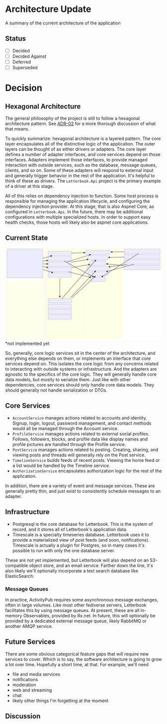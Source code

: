 ﻿# Architecture Update

A summary of the current architecture of the application

## Status

- [ ] Decided
- [ ] Decided Against
- [ ] Deferred
- [ ] Superseded

# Decision

## Hexagonal Architecture

The general philosophy of the project is still to follow a hexagonal architecture pattern. See [ADR-02][adr-02] for a more thorough discussion of what that means.

To quickly summarize: hexagonal architecture is a layered pattern. The core layer encapsulates all of the distinctive logic of the application. The outer layers can be thought of as either drivers or adapters. The core layer defines a number of adapter interfaces, and core services depend on those interfaces. Adapters implement those interfaces, to provide managed interaction with outside services, such as the database, message queues, clients, and so on. Some of these adapters will respond to external input and generally trigger behavior in the rest of the application. It's helpful to think of these as drivers. The `Letterbook.Api` project is the primary example of a driver at this stage.

All of this relies on dependency injection to function. Some host process is responsible for managing the application lifecycle, and configuring the dependency injection provider. At this stage, that is also Aspnet Core, as configured in `Letterbook.Api`. In the future, there may be additional configurations with multiple specialized hosts. In order to support easy health checks, those hosts will likely also be aspnet core applications.

## Current State
<!--
```mermaid
%% the svg below is rendered from this mermaid definition
%% the block type is really handy for architecture diagrams, but also really new and not well supported yet
block-beta
    columns 4
    block:Drivers
        columns 1
        Api["Letterbook.Api"]
        space:2
    end
    block:Core:2
        columns 2
        block
            columns 1
            block:Services
                columns 1
                a["AccountService"]
                b["PostService"]
                c["ProfileService"]
                d["TimelineService"]
                f["AuthorizationService"]
            end
            %% down1<["depends on"]>(down)
            space:1
            block:Events
                columns 1
                h["ActivityMessageService"]
                g["AccountEventService"]
                i["ProfileEventService"]
                j["PostEventService*"]
            end
        end
        block:Interfaces
            columns 1
            iapa{{"IAccountProfileAdapter"}}
            iapc{{"IActivityPubClient"}} 
            ifa{{"IFeedsAdapter"}}
            imba{{"IMessageBusAdapter"}}
            imbc{{"IMessageBusClient"}}
            ipa{{"IPostAdapter"}}
        end
    end
    block:Adapters:1
        columns 1
        db["Letterbook.Adapter.Db"]
        ap["Letterbook.Adapter.ActivityPub"]
        rx["Letterbook.Adapter.RxMessageBus"]
        ts["Letterbook.Adapter.TimescaleFeeds"]
    end

    db -- > ipa
    db -- > iapa
    ap -- > iapc
    rx -- > imba
    rx -- > imbc
    ts -- > ifa
    
    a -- > iapa
    b -- > ipa
    c -- > iapa
    c -- > iapc
    d -- > ifa
    d -- > ipa
    Services -- > Events
    Events -- > imba
    Events -- > imbc
    h -- > iapc

    Api -- > a
    Api -- > b
    Api -- > c
    Api -- > d
    Api -- > f
```
-->
![architecture-update-01.svg](assets%2Farchitecture-update-01.svg)
*not implemented yet

So, generally, core logic services sit in the center of the architecture, and everything else depends on them, or implements an interface that core services depend on. This isolates the core logic from any concerns related to interacting with outside systems or infrastructure. And the adapters are agnostic to the specifics of the core logic. They will generally handle core data models, but mostly to serialize them. Just like with other dependencies, core services should only handle core data models. They should generally not handle serialization or DTOs.

## Core Services
* `AccountService` manages actions related to accounts and identity. Signup, login, logout, password management, and contact methods would all be managed through the Account service.
* `ProfileService` manages actions related to external social profiles. Follows, followers, blocks, and profile data like display names and profile pictures are handled through the Profile service.
* `PostService` manages actions related to posting. Creating, sharing, and viewing posts and threads will generally rely on the Post service.
* `TimelineService` builds feeds of recent posts. Viewing the home feed or a list would be handled by the Timeline service.
* `AuthorizationService` encapsulates authorization logic for the rest of the application.

In addition, there are a variety of event and message services. These are generally pretty thin, and just exist to consistently schedule messages to an adapter.

## Infrastructure

* Postgresql is the core database for Letterbook. This is the system of record, and it stores all of Letterbook's application data.
* Timescale is a specialty timeseries database. Letterbook uses it to provide a materialized view of post feeds (and soon, notifications). Timescale is actually a plugin for Postgres, so in many cases it's possible to run with only the one database server.

These are not yet implemented, but Letterbook will also depend on an S3-compatible object store, and an email service. Farther down the line, it's also likely we'll optionally incorporate a text search database like ElasticSearch.

### Message Queues
In practice, ActivityPub requires some asynchronous message exchanges, often in large volumes. Like most other fediverse servers, Letterbook facilitates this by using message queues. At present, these are all in-memory Observables, provided by Rx.net. In future, this will optionally be provided by a dedicated external message queue, likely RabbitMQ or another AMQP service.

## Future Services

There are some obvious categorical feature gaps that will require new services to cover. Which is to say, the software architecture is going to grow a lot over time. Hopefully a short time, at that. For example, we'll need
* file and media services
* notifications
* moderation
* web and streaming
* chat
* likely other things I'm forgetting at the moment

## Discussion


[adr-02]: ./02-architecture-design-patterns.md